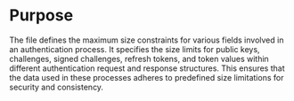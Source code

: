# Purpose
The file defines the maximum size constraints for various fields involved in an authentication process. It specifies the size limits for public keys, challenges, signed challenges, refresh tokens, and token values within different authentication request and response structures. This ensures that the data used in these processes adheres to predefined size limitations for security and consistency.
